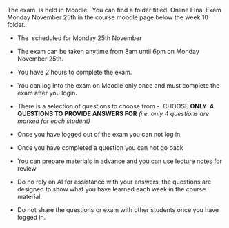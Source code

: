 The exam  is held in Moodle.  You can find a folder titled  Online FInal Exam  Monday November 25th in the course moodle page below the week 10 folder. 

* The  scheduled for Monday 25th November

* The exam can be taken anytime from 8am until 6pm on Monday November 25th.

* You have 2 hours to complete the exam.

* You can log into the exam on Moodle only once and must complete the exam after you login.

* There is a selection of questions to choose from -  CHOOSE **ONLY  4 QUESTIONS TO PROVIDE ANSWERS FOR** *(i.e. only 4 questions are marked for each student)*

* Once you have logged out of the exam you can not log in

* Once you have completed a question you can not go back 

* You can prepare materials in advance and you can use lecture notes for review 

* Do no rely on AI for assistance with your answers, the questions are designed to show what you have learned each week in the course material.

* Do not share the questions or exam with other students once you have logged in.